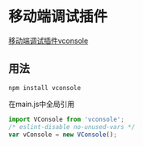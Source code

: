 # 移动端调试插件

[移动端调试插件vconsole](https://github.com/Tencent/vConsole)

## 用法
```
npm install vconsole
```

在main.js中全局引用
```js
import VConsole from 'vconsole';
/* eslint-disable no-unused-vars */
var vConsole = new VConsole();
```